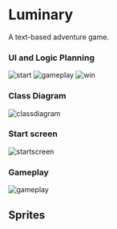 # Luminary
A text-based adventure game.
### UI and Logic Planning
![start]()
![gameplay]()
![win]()
### Class Diagram
![classdiagram]()
### Start screen
![startscreen]()
### Gameplay
![gameplay]()
## Sprites
